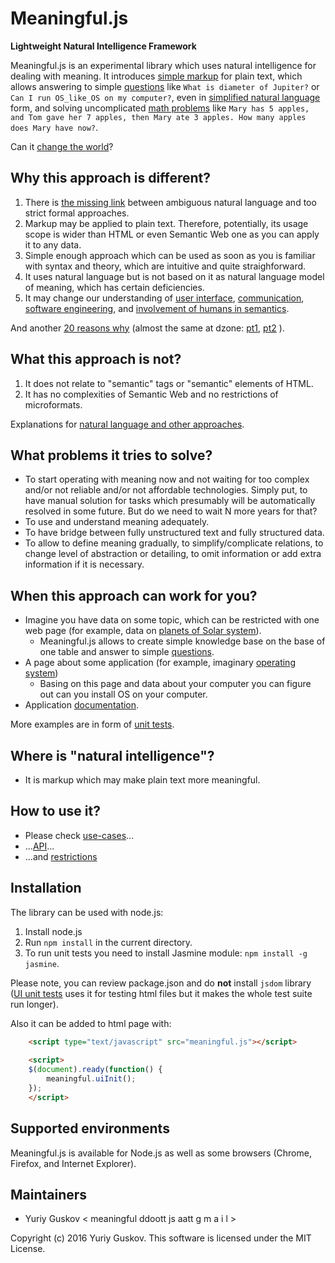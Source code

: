 Meaningful.js
=============

**Lightweight Natural Intelligence Framework**

Meaningful.js is an experimental library which uses natural intelligence for dealing with meaning.
It introduces [simple markup](doc/syntax.md) for plain text, which allows answering to simple [questions](doc/questions.md) like `What is diameter of Jupiter?` or `Can I run OS_like_OS on my computer?`,  even in [simplified natural language](nl-questions.md) form, and solving uncomplicated [math problems](doc/execution.md) like `Mary has 5 apples, and Tom gave her 7 apples, then Mary ate 3 apples. How many apples does Mary have now?`.

Can it [change the world](doc/can-semantics-change-the-world.md)?

Why this approach is different?
-------------------------------

1. There is [the missing link](doc/the-missing-link.md) between ambiguous natural language and too strict formal approaches.
2. Markup may be applied to plain text. Therefore, potentially, its usage scope is wider than HTML or even Semantic Web one as you can apply it to any data.
3. Simple enough approach which can be used as soon as you is familiar with syntax and theory, which are intuitive and quite straighforward.
4. It uses natural language but is not based on it as natural language model of meaning, which has certain deficiencies.
5. It may change our understanding of [user interface](https://dzone.com/articles/the-next-user-interface-why-how-and-when), [communication](http://dzone.com/articles/is-modern-e-communication-meaningful-enough), [software engineering](https://dzone.com/articles/the-missing-link-of-software-engineering), and [involvement of humans in semantics](https://dzone.com/articles/do-users-need-human-friendly-semantics).

And another [20 reasons why](doc/20-reasons.md) (almost the same at dzone: [pt1](https://dzone.com/articles/20-reasons-why-semantic-technologies-are-inefficie-1), [pt2](https://dzone.com/articles/20-reasons-why-semantic-technologies-are-inefficie) ).

What this approach is not?
--------------------------

1. It does not relate to "semantic" tags or "semantic" elements of HTML.
2. It has no complexities of Semantic Web and no restrictions of microformats.

Explanations for [natural language and other approaches](doc/others.md).

What problems it tries to solve?
--------------------------------

* To start operating with meaning now and not waiting for too complex and/or not reliable and/or not affordable technologies. Simply put, to have manual solution for tasks which presumably will be automatically resolved in some future. But do we need to wait N more years for that?
* To use and understand meaning adequately.
* To have bridge between fully unstructured text and fully structured data.
* To allow to define meaning gradually, to simplify/complicate relations, to change level of abstraction or detailing, to omit information or add extra information if it is necessary.

When this approach can work for you?
------------------------------------

* Imagine you have data on some topic, which can be restricted with one web page (for example, data on [planets of Solar system](planets.html)).
   * Meaningful.js allows to create simple knowledge base on the base of one table and answer to simple [questions](doc/questions.md).
* A page about some application (for example, imaginary [operating system](operating-system.html))
   * Basing on this page and data about your computer you can figure out can you install OS on your computer.
* Application [documentation](doc/app.md).

More examples are in form of [unit tests](spec).
   
Where is "natural intelligence"?
--------------------------------

* It is markup which may make plain text more meaningful.

How to use it?
--------------

* Please check [use-cases](doc/use-cases.md)...
* ...[API](doc/api.md)...
* ...and [restrictions](doc/restrictions.md)

## Installation

The library can be used with node.js:

1. Install node.js
2. Run `npm install` in the current directory.
3. To run unit tests you need to install Jasmine module: `npm install -g jasmine`.

Please note, you can review package.json and do **not** install `jsdom` library ([UI unit tests](spec/meaning-ui-spec.js) uses it for testing html files but it makes the whole test suite run longer).

Also it can be added to html page with:

```html
	<script type="text/javascript" src="meaningful.js"></script>
	
	<script>
	$(document).ready(function() {
		meaningful.uiInit();
	});
	</script>
```

## Supported environments

Meaningful.js is available for Node.js as well as some browsers (Chrome, Firefox, and Internet Explorer).

## Maintainers

* Yuriy Guskov < meaningful ddoott js aatt g m a i l >

Copyright (c) 2016 Yuriy Guskov. This software is licensed under the MIT License.
